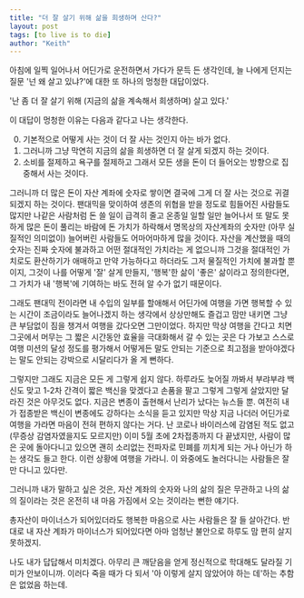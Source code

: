```yaml
---
title: "더 잘 살기 위해 삶을 희생하며 산다?"
layout: post
tags: [to live is to die]
author: "Keith"
---
```


아침에 일찍 일어나서 어딘가로 운전하면서 가다가 문득 든 생각인데, 늘 나에게 던지는 질문 '넌 왜 살고 있냐?'에 대한 또 하나의 멍청한 대답이었다. 

'난 좀 더 잘 살기 위해 (지금의 삶을 계속해서 희생하며) 살고 있다.'

이 대답이 멍청한 이유는 다음과 같다고 나는 생각한다.

0) 기본적으로 어떻게 사는 것이 더 잘 사는 것인지 아는 바가 없다.
1) 그러니까 그냥 막연히 지금의 삶을 희생하면 더 잘 살게 되겠지 하는 것이다.
2) 소비를 절제하고 욕구를 절제하고 그래서 모든 생을 돈이 더 들어오는 방향으로 집중해서 사는 것이다. 

그러니까 더 많은 돈이 자산 계좌에 숫자로 쌓이면 결국에 그게 더 잘 사는 것으로 귀결되겠지 하는 것이다. 팬대믹을 맞이하여 생존의 위협을 받을 정도로 힘들어진 사람들도 많지만 나같은 사람처럼 돈 쓸 일이 급격히 줄고 온종일 일할 일만 늘어나서 또 말도 못하게 많은 돈이 풀리는 바람에 돈 가치가 하락해서 명목상의 자산계좌의 숫자만 (아무 실질적인 의미없이) 늘어버린 사람들도 어마어마하게 많을 것이다. 자산을 계산했을 때의 숫자는 진짜 숫자에 불과하고 어떤 절대적인 가치라는 게 없으니까 그것을 절대적인 가치로도 환산하기가 애매하고 만약 가능하다고 하더라도 그저 물질적인 가치에 불과할 뿐이지, 그것이 나를 어떻게 '잘' 살게 만들지, '행복'한 삶이 '좋은' 삶이라고 정의한다면, 그 가치가 내 '행복'에 기여하는 바도 전혀 알 수가 없기 때문이다.

그래도 팬대믹 전이라면 내 수입의 일부를 할애해서 어딘가에 여행을 가면 행복할 수 있는 시간이 조금이라도 늘어나겠지 하는 생각에서 상상만해도 즐겁고 맘만 내키면 그냥 큰 부담없이 짐을 챙겨서 여행을 갔다오면 그만이었다. 하지만 막상 여행을 간다고 치면 그곳에서 머무는 그 짧은 시간동안 효율을 극대화해서 갈 수 있는 곳은 다 가보고 스스로 여행 미션의 달성 정도를 평가해서 어떻게든 말도 안되는 기준으로 최고점을 받아야겠다는 말도 안되는 강박으로 시달리다가 올 게 뻔하다.

그렇지만 그래도 지금은 모든 게 그렇게 쉽지 않다. 하루라도 늦어질 까봐서 부랴부랴 백신도 맞고 1-2차 간격이 짧은 백신을 맞겠다고 손품을 팔고 그렇게 그렇게 살았지만 달라진 것은 아무것도 없다. 지금은 변종이 출현해서 난리가 났다는 뉴스들 뿐. 여전히 내가 접종받은 백신이 변종에도 강하다는 소식을 듣고 있지만 막상 지금 나더러 어딘가로 여행을 가라면 마음이 전혀 편하지 않다는 거다. 난 코로나 바이러스에 감염된 적도 없고 (무증상 감염자였을지도 모르지만) 이미 5월 초에 2차접종까지 다 끝냈지만, 사람이 많은 곳에 돌아다니고 있으면 괜히 소리없는 전파자로 민폐를 끼치게 되는 거나 아닌가 하는 생각도 들고 한다. 이런 상황에 여행을 가라니. 이 와중에도 놀러다니는 사람들은 잘만 다니고 있다만.

그러니까 내가 말하고 싶은 것은, 자산 계좌의 숫자와 나의 삶의 질은 무관하고 나의 삶의 질이라는 것은 온전히 내 마음 가짐에서 오는 것이라는 뻔한 얘기다.

총자산이 마이너스가 되어있더라도 행복한 마음으로 사는 사람들은 잘 들 살아간다. 반대로 내 자산 계좌가 마이너스가 되어있다면 아마 엄청난 불안으로 하루도 맘 편히 살지 못하겠지.

나도 내가 답답해서 미치겠다. 아무리 큰 깨닫음을 얻게 정신적으로 학대해도 달라질 기미가 안보이니까. 이러다 죽을 때가 다 되서 '아 이렇게 살지 않았어야 하는 데'하는 추함은 없었음 하는데.
